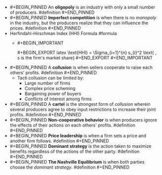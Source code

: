 - #+BEGIN_PINNED
  An **oligopoly** is an industry with only a small number of producers. #definition 
  #+END_PINNED
- #+BEGIN_PINNED
  **Imperfect competition** is when there is no *monopoly* in the industry, but the producers realize that they can influence the prices. #definition 
  #+END_PINNED
- Herfindahl-Hirschman Index (HHI) Formula #formula
	- #+BEGIN_IMPORTANT
	  
	  #+BEGIN_EXPORT latex
	  \text{HHI} = \Sigma_{i=1}^{n}  s_{i}^2 \text{ , s is the firm's market share}
	  #+END_EXPORT 
	  #+END_IMPORTANT
- #+BEGIN_PINNED
  A **collusion** is when sellers cooperate to raise each others' profits. #definition 
  #+END_PINNED
	- Tacti collusion can be limited by:
		- Large number of firms
		- Complex price scheming
		- Bargaining power of buyers
		- Conflicts of interest among firms
- #+BEGIN_PINNED
  A **cartel** is the strongest form of *collusion* wherein several producers agree to obey input restrictions to increase their joint profits. #definition 
  #+END_PINNED
- #+BEGIN_PINNED
  **Non-cooperative behavior** is when producers ignore the effects of their actions on each others' profits. #definition 
  #+END_PINNED
- #+BEGIN_PINNED
  **Price leadership** is when a firm sets a price and another firm follows. #definition 
  #+END_PINNED
- #+BEGIN_PINNED
  **Dominant strategy** is the action taken to maximize benefits regardless of the actions of the other party. #definition 
  #+END_PINNED
- #+BEGIN_PINNED
  **The Nashville Equilibrium** is when both parties choose the *dominant strategy*. #definition 
  #+END_PINNED